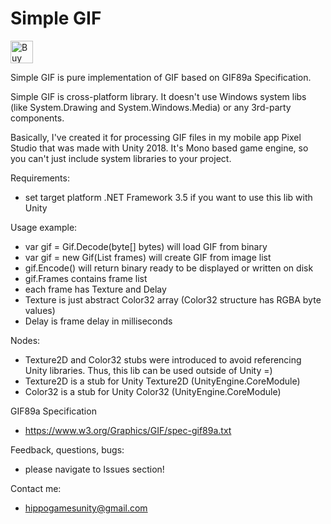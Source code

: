 # Simple GIF

<a href='https://ko-fi.com/S6S5DWU2' target='_blank'><img height='36' style='border:0px;height:36px;' src='https://az743702.vo.msecnd.net/cdn/kofi2.png?v=0' border='0' alt='Buy Me a Coffee at ko-fi.com' /></a>

Simple GIF is pure implementation of GIF based on GIF89a Specification.

Simple GIF is cross-platform library. It doesn't use Windows system libs (like System.Drawing and System.Windows.Media) or any 3rd-party components.

Basically, I've created it for processing GIF files in my mobile app Pixel Studio that was made with Unity 2018. It's Mono based game engine, so you can't just include system libraries to your project.

Requirements:
- set target platform .NET Framework 3.5 if you want to use this lib with Unity

Usage example:
- var gif = Gif.Decode(byte[] bytes) will load GIF from binary
- var gif = new Gif(List<GifFrame> frames) will create GIF from image list
- gif.Encode() will return binary ready to be displayed or written on disk
- gif.Frames contains frame list
- each frame has Texture and Delay
- Texture is just abstract Color32 array (Color32 structure has RGBA byte values)
- Delay is frame delay in milliseconds
  
Nodes:
- Texture2D and Color32 stubs were introduced to avoid referencing Unity libraries. Thus, this lib can be used outside of Unity =)
- Texture2D is a stub for Unity Texture2D (UnityEngine.CoreModule)
- Color32 is a stub for Unity Color32 (UnityEngine.CoreModule)

GIF89a Specification
- https://www.w3.org/Graphics/GIF/spec-gif89a.txt

Feedback, questions, bugs:
- please navigate to Issues section!

Contact me:
- hippogamesunity@gmail.com
